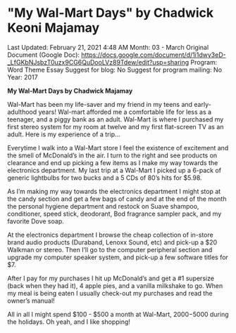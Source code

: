 # "My Wal-Mart Days" by Chadwick Keoni Majamay

Last Updated: February 21, 2021 4:48 AM
Month: 03 - March
Original Document (Google Doc): https://docs.google.com/document/d/1i1dwy3eD-_LfGKbNJsbzT0uzx9CG6QuDooLVz89Tdew/edit?usp=sharing
Program: Word Theme Essay
Suggest for blog: No
Suggest for program mailing: No
Year: 2017

**My Wal-Mart Days by Chadwick Majamay**

Wal-Mart has been my life-saver and my friend in my teens and early-adulthood years! Wal-mart afforded me a comfortable life for less as a teenager, and a piggy bank as an adult. Wal-Mart is where I purchased my first stereo system for my room at twelve and my first flat-screen TV as an adult. Here is my experience of a trip…

Everytime I walk into a Wal-Mart store I feel the existence of excitement and the smell of McDonald’s in the air. I turn to the right and see products on clearance and end up picking a few items as I make my way towards the electronics department. My last trip at a Wal-Mart I picked up a 6-pack of generic lightbulbs for two bucks and a 5 CDs of 80’s hits for $5.98.

As I’m making my way towards the electronics department I might stop at the candy section and get a few bags of candy and at the end of the month the personal hygiene department and restock on Suave shampoo, conditioner, speed stick, deodorant, Bod fragrance sampler pack, and my favorite Dove soap.

At the electronics department I browse the cheap collection of in-store brand audio products (Duraband, Lenoxx Sound, etc) and pick-up a $20 Walkman or stereo. Then I’ll go to the computer peripheral section and upgrade my computer speaker system, and pick-up a few software titles for $7.

After I pay for my purchases I hit up McDonald’s and get a #1 supersize (back when they had it), 4 apple pies, and a vanilla milkshake to go. When my meal is being eaten I usually check-out my purchases and read the owner’s manual!

All in all I might spend $100 - $500 a month at Wal-Mart, $2000-$5000 during the holidays. Oh yeah, and I like shopping!